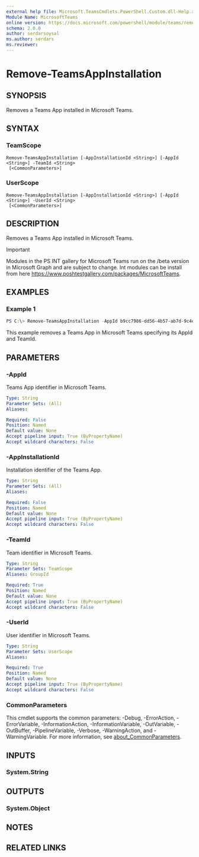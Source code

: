 ```yaml
---
external help file: Microsoft.TeamsCmdlets.PowerShell.Custom.dll-Help.xml
Module Name: MicrosoftTeams
online version: https://docs.microsoft.com/powershell/module/teams/remove-teamsappinstallation
schema: 2.0.0
author: serdarsoysal
ms.author: serdars
ms.reviewer:
---
```


# Remove-TeamsAppInstallation

## SYNOPSIS
Removes a Teams App installed in Microsoft Teams.

## SYNTAX

### TeamScope
```
Remove-TeamsAppInstallation [-AppInstallationId <String>] [-AppId <String>] -TeamId <String>
 [<CommonParameters>]
```

### UserScope
```
Remove-TeamsAppInstallation [-AppInstallationId <String>] [-AppId <String>] -UserId <String>
 [<CommonParameters>]
```

## DESCRIPTION
Removes a Teams App installed in Microsoft Teams.

> [!IMPORTANT]
> Modules in the PS INT gallery for Microsoft Teams run on the /beta version in Microsoft Graph and are subject to change. Int modules can be install from here <https://www.poshtestgallery.com/packages/MicrosoftTeams>.

## EXAMPLES

### Example 1
```powershell
PS C:\> Remove-TeamsAppInstallation -AppId b9cc7986-dd56-4b57-ab7d-9c4e5288b775 -TeamId 31f1ff6c-d48c-4f8a-b2e1-abca7fd399df
```

This example removes a Teams App in Microsoft Teams specifying its AppId and TeamId.

## PARAMETERS

### -AppId
Teams App identifier in Microsoft Teams.

```yaml
Type: String
Parameter Sets: (All)
Aliases:

Required: False
Position: Named
Default value: None
Accept pipeline input: True (ByPropertyName)
Accept wildcard characters: False
```

### -AppInstallationId
Installation identifier of the Teams App.

```yaml
Type: String
Parameter Sets: (All)
Aliases:

Required: False
Position: Named
Default value: None
Accept pipeline input: True (ByPropertyName)
Accept wildcard characters: False
```

### -TeamId
Team identifier in Microsoft Teams.

```yaml
Type: String
Parameter Sets: TeamScope
Aliases: GroupId

Required: True
Position: Named
Default value: None
Accept pipeline input: True (ByPropertyName)
Accept wildcard characters: False
```

### -UserId
User identifier in Microsoft Teams.

```yaml
Type: String
Parameter Sets: UserScope
Aliases:

Required: True
Position: Named
Default value: None
Accept pipeline input: True (ByPropertyName)
Accept wildcard characters: False
```

### CommonParameters
This cmdlet supports the common parameters: -Debug, -ErrorAction, -ErrorVariable, -InformationAction, -InformationVariable, -OutVariable, -OutBuffer, -PipelineVariable, -Verbose, -WarningAction, and -WarningVariable. For more information, see [about_CommonParameters](http://go.microsoft.com/fwlink/?LinkID=113216).

## INPUTS

### System.String

## OUTPUTS

### System.Object
## NOTES

## RELATED LINKS
